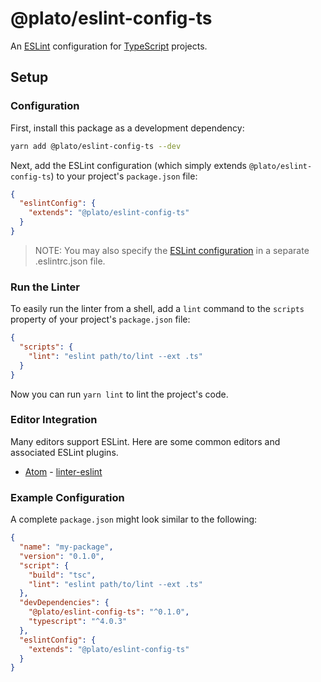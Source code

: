 # @plato/eslint-config-ts

An [ESLint](https://eslint.org) configuration for [TypeScript](https://www.typescriptlang.org) projects.

## Setup

### Configuration

First, install this package as a development dependency:

```sh
yarn add @plato/eslint-config-ts --dev
```

Next, add the ESLint configuration (which simply extends `@plato/eslint-config-ts`) to your project's `package.json` file:

```json
{
  "eslintConfig": {
    "extends": "@plato/eslint-config-ts"
  }
}
```

> NOTE: You may also specify the [ESLint configuration](https://eslint.org/docs/user-guide/configuring) in a separate .eslintrc.json file.

### Run the Linter

To easily run the linter from a shell, add a `lint` command to the `scripts` property of your project's `package.json` file:

```json
{
  "scripts": {
    "lint": "eslint path/to/lint --ext .ts"
  }
}
```

Now you can run `yarn lint` to lint the project's code.

### Editor Integration

Many editors support ESLint. Here are some common editors and associated ESLint plugins.

* [Atom](https://atom.io) - [linter-eslint](https://atom.io/packages/linter-eslint)

### Example Configuration

A complete `package.json` might look similar to the following:

```json
{
  "name": "my-package",
  "version": "0.1.0",
  "script": {
    "build": "tsc",
    "lint": "eslint path/to/lint --ext .ts"
  },
  "devDependencies": {
    "@plato/eslint-config-ts": "^0.1.0",
    "typescript": "^4.0.3"
  },
  "eslintConfig": {
    "extends": "@plato/eslint-config-ts"
  }
}
```

